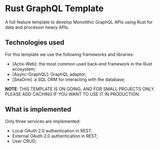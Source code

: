 # Rust GraphQL Template

A full feature template to develop Monolithic GraphQL APIs using Rust for data and processor heavy APIs.

## Technologies used

For this template we use the following frameworks and libraries:

- [Actix-Web]: the most common used back-end framework in the Rust ecosystem;
- [Async-GraphQL]: GraphQL adaptor;
- [SeaOrm]: a SQL ORM for interacting with the database;

**NOTE**: THIS TEMPLATE IS ON GOING, AND FOR SMALL PROJECTS ONLY. PLEASE ADD CACHING IF YOU WANT TO USE IT IN
PRODUCTION.

## What is implemented

Only three services are implemented:

- Local OAuth 2.0 authentication in REST;
- External OAuth 2.0 authentication in REST;
- User CRUD;
